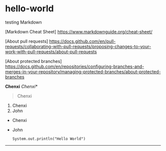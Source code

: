 # hello-world
testing Markdown

[Markdown Cheat Sheet] https://www.markdownguide.org/cheat-sheet/

[About pull requests] https://docs.github.com/en/pull-requests/collaborating-with-pull-requests/proposing-changes-to-your-work-with-pull-requests/about-pull-requests

[About protected branches] https://docs.github.com/en/repositories/configuring-branches-and-merges-in-your-repository/managing-protected-branches/about-protected-branches

**Chenxi**
*Chenxi**
> Chenxi

1. Chenxi
2. John

- Chenxi
- John

  `System.out.println("Hello World")`
   
---
